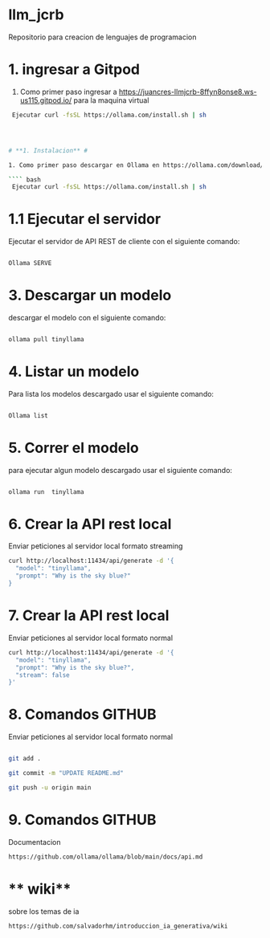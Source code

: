 # llm_jcrb
Repositorio para creacion de lenguajes de programacion

# **1. ingresar a Gitpod** #

1. Como primer paso ingresar a https://juancres-llmjcrb-8ffyn8onse8.ws-us115.gitpod.io/
para la maquina virtual

```` bash
 Ejecutar curl -fsSL https://ollama.com/install.sh | sh




# **1. Instalacion** #

1. Como primer paso descargar en Ollama en https://ollama.com/download/linux

```` bash
 Ejecutar curl -fsSL https://ollama.com/install.sh | sh

````
# **1.1 Ejecutar el servidor** #


Ejecutar el servidor de API REST de cliente con el siguiente comando:

```` bash

Ollama SERVE


````

# **3. Descargar un modelo** #


descargar el modelo con el siguiente comando:

```` bash

ollama pull tinyllama


````

# **4. Listar un modelo** #


Para lista los modelos descargado usar el siguiente comando:

```` bash

Ollama list


````


# **5. Correr el modelo** #


para ejecutar algun modelo descargado usar el siguiente comando:

```` bash

ollama run  tinyllama


````

# **6. Crear la API rest local** #

Enviar peticiones al servidor local formato streaming

```` bash
curl http://localhost:11434/api/generate -d '{
  "model": "tinyllama",
  "prompt": "Why is the sky blue?"
}
````


# **7. Crear la API rest local** #

Enviar peticiones al servidor local formato normal

```` bash
curl http://localhost:11434/api/generate -d '{
  "model": "tinyllama",
  "prompt": "Why is the sky blue?",
  "stream": false
}'
````


# **8. Comandos GITHUB** #

Enviar peticiones al servidor local formato normal

```` bash

git add .

git commit -m "UPDATE README.md"

git push -u origin main

````

# **9. Comandos GITHUB** #

Documentacion

```` bash
https://github.com/ollama/ollama/blob/main/docs/api.md
````


# ** wiki** #

sobre los temas de ia

```` bash
https://github.com/salvadorhm/introduccion_ia_generativa/wiki
````